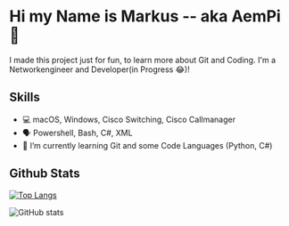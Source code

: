# Hi my Name is Markus -- aka AemPi 👋

I made this project just for fun, to learn more about Git and Coding.
I'm a Networkengineer and Developer(in Progress 😂)!

## Skills

* 💻 macOS, Windows, Cisco Switching, Cisco Callmanager
* 🗣️ Powershell, Bash, C#, XML
* 🌱 I’m currently learning Git and some Code Languages (Python, C#)

## Github Stats

[![Top Langs](https://github-readme-stats.vercel.app/api/top-langs/?username=AemPi&layout=compact)](https://github.com/anuraghazra/github-readme-stats)

![GitHub stats](https://github-readme-stats.vercel.app/api?username=AemPi&show_icons=true&count_private=true&theme=dark)  
